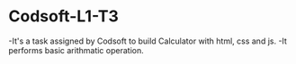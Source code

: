 # Codsoft-L1-T3

-It's a task assigned by Codsoft to build Calculator with html, css and js.
-It performs basic arithmatic operation.
